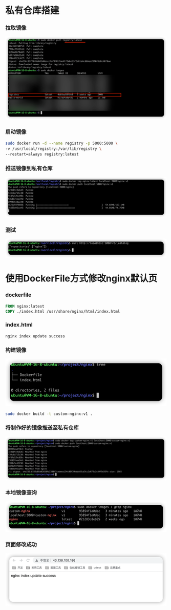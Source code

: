 # 私有仓库搭建

### 拉取镜像
![img.png](img.png)

### 启动镜像
```bash
sudo docker run -d --name registry -p 5000:5000 \
-v /usr/local/registry:/var/lib/registry \
--restart=always registry:latest
```

### 推送镜像到私有仓库
![img_1.png](img_1.png)

### 测试
![img_2.png](img_2.png)

# 使用DockerFile方式修改nginx默认页

### dockerfile
```dockerfile
FROM nginx:latest
COPY ./index.html /usr/share/nginx/html/index.html
```
### index.html
```angular2html
nginx index update success
```
### 构建镜像
![img_3.png](img_3.png)
```bash
sudo docker build -t custom-nginx:v1 .
```
### 将制作好的镜像推送至私有仓库
![img_5.png](img_5.png)

### 本地镜像查询
![img_6.png](img_6.png)

### 页面修改成功
![img_7.png](img_7.png)